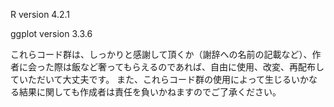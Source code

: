 R version 4.2.1

ggplot version 3.3.6

これらコード群は、しっかりと感謝して頂くか（謝辞への名前の記載など）、作者に会った際は飯など奢ってもらえるのであれば、自由に使用、改変、再配布していただいて大丈夫です。
また、これらコード群の使用によって生じるいかなる結果に関しても作成者は責任を負いかねますのでご了承ください。
